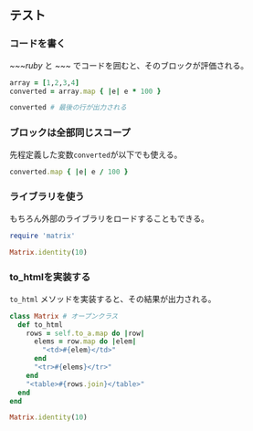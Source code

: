 ## テスト

### コードを書く

*~~~ruby* と *~~~* でコードを囲むと、そのブロックが評価される。

~~~ruby
array = [1,2,3,4]
converted = array.map { |e| e * 100 }

converted # 最後の行が出力される
~~~

### ブロックは全部同じスコープ

先程定義した変数`converted`が以下でも使える。

~~~ruby
converted.map { |e| e / 100 }
~~~

### ライブラリを使う

もちろん外部のライブラリをロードすることもできる。

~~~ruby
require 'matrix'

Matrix.identity(10)
~~~

### to_htmlを実装する

`to_html` メソッドを実装すると、その結果が出力される。

~~~ruby
class Matrix # オープンクラス
  def to_html
    rows = self.to_a.map do |row|
      elems = row.map do |elem|
        "<td>#{elem}</td>"
      end
      "<tr>#{elems}</tr>"
    end
    "<table>#{rows.join}</table>"
  end
end

Matrix.identity(10)
~~~

